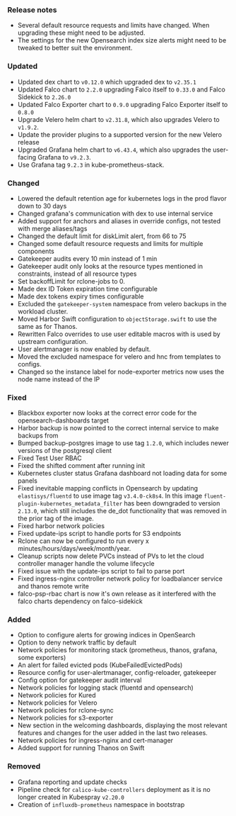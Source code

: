 ### Release notes

- Several default resource requests and limits have changed. When upgrading these might need to be adjusted.
- The settings for the new Opensearch index size alerts might need to be tweaked to better suit the environment.

### Updated

- Updated dex chart to `v0.12.0` which upgraded dex to `v2.35.1`
- Updated Falco chart to `2.2.0` upgrading Falco itself to `0.33.0` and Falco Sidekick to `2.26.0`
- Updated Falco Exporter chart to `0.9.0` upgrading Falco Exporter itself to `0.8.0`
- Upgrade Velero helm chart to `v2.31.8`, which also upgrades Velero to `v1.9.2`.
- Update the provider plugins to a supported version for the new Velero release
- Upgraded Grafana helm chart to `v6.43.4`, which also upgrades the user-facing Grafana to `v9.2.3`.
- Use Grafana tag `9.2.3` in kube-prometheus-stack.

### Changed

- Lowered the default retention age for kubernetes logs in the prod flavor down to 30 days
- Changed grafana's communication with dex to use internal service
- Added support for anchors and aliases in override configs, not tested with merge aliases/tags
- Changed the default limit for diskLimit alert, from 66 to 75
- Changed some default resource requests and limits for multiple components
- Gatekeeper audits every 10 min instead of 1 min
- Gatekeeper audit only looks at the resource types mentioned in constraints, instead of all resource types
- Set backoffLimit for rclone-jobs to 0.
- Made dex ID Token expiration time configurable
- Made dex tokens expiry times configurable
- Excluded the `gatekeeper-system` namespace from velero backups in the workload cluster.
- Moved Harbor Swift configuration to `objectStorage.swift` to use the same as for Thanos.
- Rewritten Falco overrides to use user editable macros with is used by upstream configuration.
- User alertmanager is now enabled by default.
- Moved the excluded namespace for velero and hnc from templates to configs.
- Changed so the instance label for node-exporter metrics now uses the node name instead of the IP

### Fixed

- Blackbox exporter now looks at the correct error code for the opensearch-dashboards target
- Harbor backup is now pointed to the correct internal service to make backups from
- Bumped backup-postgres image to use tag `1.2.0`, which includes newer versions of the postgresql client
- Fixed Test User RBAC
- Fixed the shifted comment after running init
- Kubernetes cluster status Grafana dashboard not loading data for some panels
- Fixed inevitable mapping conflicts in Opensearch by updating `elastisys/fluentd` to use image tag `v3.4.0-ck8s4`.
  In this image `fluent-plugin-kubernetes_metadata_filter` has been downgraded to version `2.13.0`, which still includes the de_dot functionality that was removed in the prior tag of the image.
- Fixed harbor network policies
- Fixed update-ips script to handle ports for S3 endpoints
- Rclone can now be configured to run every x minutes/hours/days/week/month/year.
- Cleanup scripts now delete PVCs instead of PVs to let the cloud controller manager handle the volume lifecycle
- Fixed issue with the update-ips script to fail to parse port
- Fixed ingress-nginx controller network policy for loadbalancer service and thanos remote write
- falco-psp-rbac chart is now it's own release as it interfered with the falco charts dependency on falco-sidekick

### Added
- Option to configure alerts for growing indices in OpenSearch
- Option to deny network traffic by default
- Network policies for monitoring stack (prometheus, thanos, grafana, some exporters)
- An alert for failed evicted pods (KubeFailedEvictedPods)
- Resource config for user-alertmanager, config-reloader, gatekeeper
- Config option for gatekeeper audit interval
- Network policies for logging stack (fluentd and opensearch)
- Network policies for Kured
- Network policies for Velero
- Network policies for rclone-sync
- Network policies for s3-exporter
- New section in the welcoming dashboards, displaying the most relevant features and changes for the user added in the last two releases.
- Network policies for ingress-nginx and cert-manager
- Added support for running Thanos on Swift

### Removed

- Grafana reporting and update checks
- Pipeline check for `calico-kube-controllers` deployment as it is no longer created in Kubespray `v2.20.0`
- Creation of `influxdb-prometheus` namespace in bootstrap
